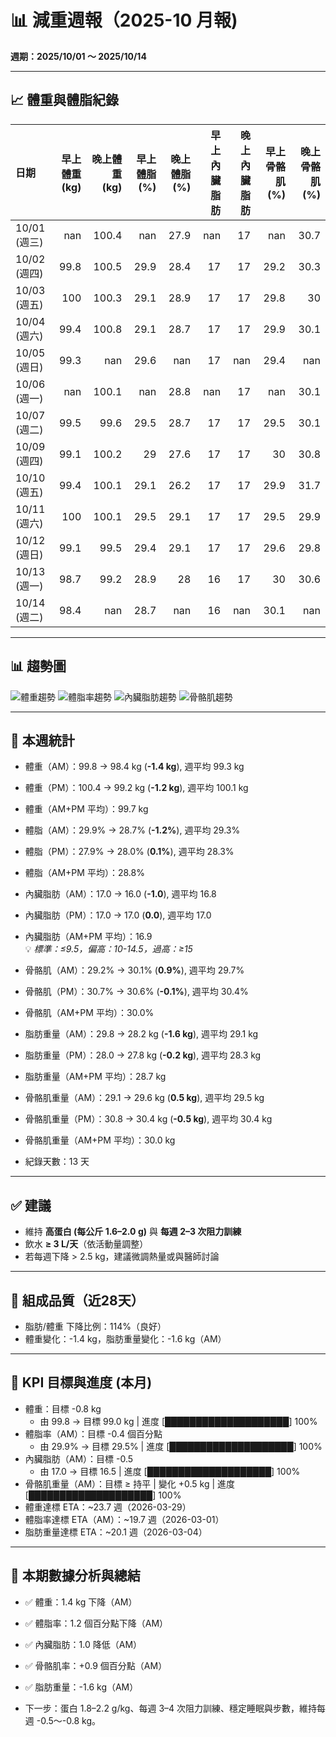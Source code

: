# 📊 減重週報（2025-10 月報)

**週期：2025/10/01 ～ 2025/10/14**  

---

## 📈 體重與體脂紀錄

| 日期         |   早上體重 (kg) |   晚上體重 (kg) |   早上體脂 (%) |   晚上體脂 (%) |   早上內臟脂肪 |   晚上內臟脂肪 |   早上骨骼肌 (%) |   晚上骨骼肌 (%) |
|:-------------|----------------:|----------------:|---------------:|---------------:|---------------:|---------------:|-----------------:|-----------------:|
| 10/01 (週三) |           nan   |           100.4 |          nan   |           27.9 |            nan |             17 |            nan   |             30.7 |
| 10/02 (週四) |            99.8 |           100.5 |           29.9 |           28.4 |             17 |             17 |             29.2 |             30.3 |
| 10/03 (週五) |           100   |           100.3 |           29.1 |           28.9 |             17 |             17 |             29.8 |             30   |
| 10/04 (週六) |            99.4 |           100.8 |           29.1 |           28.7 |             17 |             17 |             29.9 |             30.1 |
| 10/05 (週日) |            99.3 |           nan   |           29.6 |          nan   |             17 |            nan |             29.4 |            nan   |
| 10/06 (週一) |           nan   |           100.1 |          nan   |           28.8 |            nan |             17 |            nan   |             30.1 |
| 10/07 (週二) |            99.5 |            99.6 |           29.5 |           28.7 |             17 |             17 |             29.5 |             30.1 |
| 10/09 (週四) |            99.1 |           100.2 |           29   |           27.6 |             17 |             17 |             30   |             30.8 |
| 10/10 (週五) |            99.4 |           100.1 |           29.1 |           26.2 |             17 |             17 |             29.9 |             31.7 |
| 10/11 (週六) |           100   |           100.1 |           29.5 |           29.1 |             17 |             17 |             29.5 |             29.9 |
| 10/12 (週日) |            99.1 |            99.5 |           29.4 |           29.1 |             17 |             17 |             29.6 |             29.8 |
| 10/13 (週一) |            98.7 |            99.2 |           28.9 |           28   |             16 |             17 |             30   |             30.6 |
| 10/14 (週二) |            98.4 |           nan   |           28.7 |          nan   |             16 |            nan |             30.1 |            nan   |

---

## 📊 趨勢圖

![體重趨勢](2025-10_weight_trend.png)
![體脂率趨勢](2025-10_bodyfat_trend.png)
![內臟脂肪趨勢](2025-10_visceral_fat_trend.png)
![骨骼肌趨勢](2025-10_muscle_trend.png)

---

## 📌 本週統計

- 體重（AM）：99.8 → 98.4 kg  (**-1.4 kg**), 週平均 99.3 kg  
- 體重（PM）：100.4 → 99.2 kg  (**-1.2 kg**), 週平均 100.1 kg  
- 體重（AM+PM 平均）：99.7 kg  

- 體脂（AM）：29.9% → 28.7%  (**-1.2%**), 週平均 29.3%  
- 體脂（PM）：27.9% → 28.0%  (**0.1%**), 週平均 28.3%  
- 體脂（AM+PM 平均）：28.8%  

- 內臟脂肪（AM）：17.0 → 16.0  (**-1.0**), 週平均 16.8  
- 內臟脂肪（PM）：17.0 → 17.0  (**0.0**), 週平均 17.0  
- 內臟脂肪（AM+PM 平均）：16.9  
  💡 *標準：≤9.5，偏高：10-14.5，過高：≥15*  

- 骨骼肌（AM）：29.2% → 30.1%  (**0.9%**), 週平均 29.7%  
- 骨骼肌（PM）：30.7% → 30.6%  (**-0.1%**), 週平均 30.4%  
- 骨骼肌（AM+PM 平均）：30.0%  

- 脂肪重量（AM）：29.8 → 28.2 kg  (**-1.6 kg**), 週平均 29.1 kg  
- 脂肪重量（PM）：28.0 → 27.8 kg  (**-0.2 kg**), 週平均 28.3 kg  
- 脂肪重量（AM+PM 平均）：28.7 kg  

- 骨骼肌重量（AM）：29.1 → 29.6 kg  (**0.5 kg**), 週平均 29.5 kg  
- 骨骼肌重量（PM）：30.8 → 30.4 kg  (**-0.5 kg**), 週平均 30.4 kg  
- 骨骼肌重量（AM+PM 平均）：30.0 kg  

- 紀錄天數：13 天

---

## ✅ 建議
- 維持 **高蛋白 (每公斤 1.6–2.0 g)** 與 **每週 2–3 次阻力訓練**  
- 飲水 **≥ 3 L/天**（依活動量調整）  
- 若每週下降 > 2.5 kg，建議微調熱量或與醫師討論  

---

## 🧪 組成品質（近28天）

- 脂肪/體重 下降比例：114%（良好）  
- 體重變化：-1.4 kg，脂肪重量變化：-1.6 kg（AM）  

---

## 🎯 KPI 目標與進度 (本月)

- 體重：目標 -0.8 kg  
  - 由 99.8 → 目標 99.0 kg  | 進度 [████████████████████] 100%  
- 體脂率（AM）：目標 -0.4 個百分點  
  - 由 29.9% → 目標 29.5%  | 進度 [████████████████████] 100%  
- 內臟脂肪（AM）：目標 -0.5  
  - 由 17.0 → 目標 16.5  | 進度 [████████████████████] 100%  
- 骨骼肌重量（AM）：目標 ≥ 持平  | 變化 +0.5 kg  | 進度 [████████████████████] 100%  
- 體重達標 ETA：~23.7 週（2026-03-29）  
- 體脂率達標 ETA（AM）：~19.7 週（2026-03-01）  
- 脂肪重量達標 ETA：~20.1 週（2026-03-04）  

---

## 🧠 本期數據分析與總結

- ✅ 體重：1.4 kg 下降（AM）
- ✅ 體脂率：1.2 個百分點下降（AM）
- ✅ 內臟脂肪：1.0 降低（AM）
- ✅ 骨骼肌率：+0.9 個百分點（AM）
- ✅ 脂肪重量：-1.6 kg（AM）

- 下一步：蛋白 1.8–2.2 g/kg、每週 3–4 次阻力訓練、穩定睡眠與步數，維持每週 -0.5～-0.8 kg。
